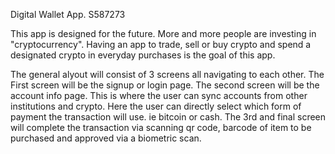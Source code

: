 
Digital Wallet App. S587273

This app is designed for the future. More and more people are investing in "cryptocurrency". Having an app to trade, sell or buy crypto and spend a designated crypto in everyday purchases is the goal of this app.

The general alyout will consist of 3 screens all navigating to each other. The First screen will be the signup or login page.
The second screen will be the account info page. This is where the user can sync accounts from other institutions and crypto. Here the user can directly select which form of payment the transaction will use. ie bitcoin or cash.
The 3rd and final screen will complete the transaction via scanning qr code, barcode of item to be purchased and approved via a biometric scan.
